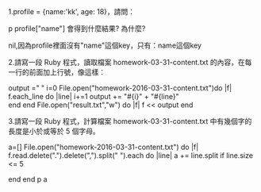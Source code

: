 1.profile = {name:'kk', age: 18}，請問：

p profile["name"]
會得到什麼結果? 為什麼?

nil,因為profile裡面沒有"name"這個key，只有：name這個key

2.請寫一段 Ruby 程式，讀取檔案 homework-03-31-content.txt 的內容，在每一行的前面加上行號，像這樣：

output =" "
i=0
File.open("homework-2016-03-31-content.txt")do |f|
f.each_line do |line|
	i+=1
	 output += "#{i}" + "#{line}"	
end
end
File.open("result.txt","w") do |f|
	f << output
end

3.請寫一段 Ruby 程式，計算檔案 homework-03-31-content.txt 中有幾個字的長度是小於或等於 5 個字母。

a=[]
File.open("homework-2016-03-31-content.txt") do |f|
  f.read.delete(".").delete(",").split(" ").each do |line|
    a += line.split if line.size <= 5
  
end
end
p a